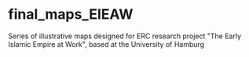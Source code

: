 # final_maps_EIEAW
Series of illustrative maps designed for ERC research project "The Early Islamic Empire at Work", based at the University of Hamburg
